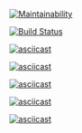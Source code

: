 [![Maintainability](https://api.codeclimate.com/v1/badges/d613e1da60450d2fc47a/maintainability)](https://codeclimate.com/github/ElijahCode/project-lvl1-s462/maintainability)


[![Build Status](https://travis-ci.org/ElijahCode/project-lvl1-s462.svg?branch=master)](https://travis-ci.org/ElijahCode/project-lvl1-s462)


[![asciicast](https://asciinema.org/a/I8mH34pBEyrlusjssT5eWYjz7.svg)](https://asciinema.org/a/I8mH34pBEyrlusjssT5eWYjz7)

[![asciicast](https://asciinema.org/a/2GXr8cIwZz3YJodTdXtWqRt9I.svg)](https://asciinema.org/a/2GXr8cIwZz3YJodTdXtWqRt9I)

[![asciicast](https://asciinema.org/a/nzKR57U375yRi4wqM0InDiYFN.svg)](https://asciinema.org/a/nzKR57U375yRi4wqM0InDiYFN)

[![asciicast](https://asciinema.org/a/3JQm9iCibxfJOyafuPyPo7KcS.svg)](https://asciinema.org/a/3JQm9iCibxfJOyafuPyPo7KcS)

[![asciicast](https://asciinema.org/a/6e7hJwy44d68UKCqce7dT4ieq.svg)](https://asciinema.org/a/6e7hJwy44d68UKCqce7dT4ieq)
